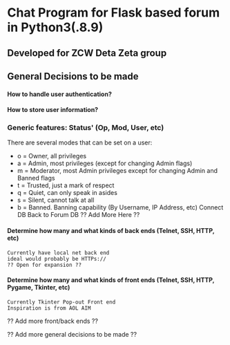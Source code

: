 
# Chat Program for Flask based forum in Python3(.8.9)
## Developed for ZCW Deta Zeta group 

## General Decisions to be made

#### How to handle user authentication?

#### How to store user information?

### Generic features: Status' (Op, Mod, User, etc)
There are several modes that can be set on a user:
- o = Owner, all privileges 
- a = Admin, most privileges (except for changing Admin flags)
- m = Moderator, most Admin privileges except for changing Admin and Banned flags 
- t = Trusted, just a mark of respect 
- q = Quiet, can only speak in asides 
- s = Silent, cannot talk at all 
- b = Banned. 
Banning capability (By Username, IP Address, etc)
Connect DB Back to Forum DB 
?? Add More Here ??
#### Determine how many and what kinds of back ends (Telnet, SSH, HTTP, etc)
    Currently have local net back end
    ideal would probably be HTTPs://
    ?? Open for expansion ??
#### Determine how many and what kinds of front ends (Telnet, SSH, HTTP, Pygame, Tkinter, etc)
    Currently Tkinter Pop-out Front end
    Inspiration is from AOL AIM

?? Add more front/back ends ??

?? Add more general decisions to be made ??

